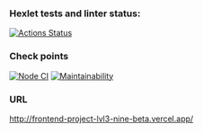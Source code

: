 ### Hexlet tests and linter status:
[![Actions Status](https://github.com/JohnZoidy/frontend-project-lvl3/workflows/hexlet-check/badge.svg)](https://github.com/JohnZoidy/frontend-project-lvl3/actions)

### Check points
[![Node CI](https://github.com/JohnZoidy/frontend-project-lvl3/actions/workflows/CI.yml/badge.svg)](https://github.com/JohnZoidy/frontend-project-lvl3/actions/workflows/CI.yml)
[![Maintainability](https://api.codeclimate.com/v1/badges/b088cad123b4b2d6689e/maintainability)](https://codeclimate.com/github/JohnZoidy/frontend-project-lvl3/maintainability)

### URL
http://frontend-project-lvl3-nine-beta.vercel.app/